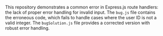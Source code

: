This repository demonstrates a common error in Express.js route handlers: the lack of proper error handling for invalid input.  The `bug.js` file contains the erroneous code, which fails to handle cases where the user ID is not a valid integer.  The `bugSolution.js` file provides a corrected version with robust error handling.